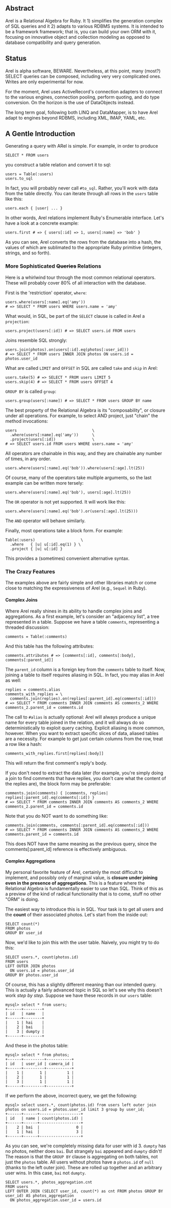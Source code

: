 ## Abstract ##

Arel is a Relational Algebra for Ruby. It 1) simplifies the generation complex of SQL queries and it 2) adapts to various RDBMS systems. It is intended to be a framework framework; that is, you can build your own ORM with it, focusing on innovative object and collection modeling as opposed to database compatibility and query generation.

## Status ##

Arel is alpha software, BEWARE. Nevertheless, at this point, many (most?) SELECT queries can be composed, including very very complicated ones. Writes are only experimental for now.

For the moment, Arel uses ActiveRecord's connection adapters to connect to the various engines, connection pooling, perform quoting, and do type conversion. On the horizon is the use of DataObjects instead.

The long term goal, following both LINQ and DataMapper, is to have Arel adapt to engines beyond RDBMS, including XML, IMAP, YAML, etc.

## A Gentle Introduction ##

Generating a query with ARel is simple. For example, in order to produce

    SELECT * FROM users

you construct a table relation and convert it to sql:

    users = Table(:users)
    users.to_sql

In fact, you will probably never call `#to_sql`. Rather, you'll work with data from the table directly. You can iterate through all rows in the `users` table like this:

    users.each { |user| ... }

In other words, Arel relations implement Ruby's Enumerable interface. Let's have a look at a concrete example:

    users.first # => { users[:id] => 1, users[:name] => 'bob' }

As you can see, Arel converts the rows from the database into a hash, the values of which are sublimated to the appropriate Ruby primitive (integers, strings, and so forth).

### More Sophisticated <strike>Queries</strike> Relations ###

Here is a whirlwind tour through the most common relational operators. These will probably cover 80% of all interaction with the database.

First is the 'restriction' operator, `where`:

    users.where(users[:name].eq('amy'))
    # => SELECT * FROM users WHERE users.name = 'amy'

What would, in SQL, be part of the `SELECT` clause is called in Arel a `projection`:

    users.project(users[:id]) # => SELECT users.id FROM users

Joins resemble SQL strongly:

    users.join(photos).on(users[:id].eq(photos[:user_id]))
    # => SELECT * FROM users INNER JOIN photos ON users.id = photos.user_id

What are called `LIMIT` and `OFFSET` in SQL are called `take` and `skip` in Arel:

    users.take(5) # => SELECT * FROM users LIMIT 5
    users.skip(4) # => SELECT * FROM users OFFSET 4

`GROUP BY` is called `group`:

    users.group(users[:name]) # => SELECT * FROM users GROUP BY name

The best property of the Relational Algebra is its "composability", or closure under all operations. For example, to select AND project, just "chain" the method invocations:

    users                                 \
      .where(users[:name].eq('amy'))      \
      .project(users[:id])                \
    # => SELECT users.id FROM users WHERE users.name = 'amy'

All operators are chainable in this way, and they are chainable any number of times, in any order.

    users.where(users[:name].eq('bob')).where(users[:age].lt(25))

Of course, many of the operators take multiple arguments, so the last example can be written more tersely:

    users.where(users[:name].eq('bob'), users[:age].lt(25))

The `OR` operator is not yet supported. It will work like this:

    users.where(users[:name].eq('bob').or(users[:age].lt(25)))

The `AND` operator will behave similarly.

Finally, most operations take a block form. For example:

    Table(:users)                    \
      .where   { |u| u[:id].eq(1) } \
      .project { |u| u[:id] }

This provides a (sometimes) convenient alternative syntax.

### The Crazy Features ###

The examples above are fairly simple and other libraries match or come close to matching the expressiveness of Arel (e.g., `Sequel` in Ruby).

#### Complex Joins ####

Where Arel really shines in its ability to handle complex joins and aggregations. As a first example, let's consider an "adjacency list", a tree represented in a table. Suppose we have a table `comments`, representing a threaded discussion:

    comments = Table(:comments)

And this table has the following attributes:

    comments.attributes # => [comments[:id], comments[:body], comments[:parent_id]]

The `parent_id` column is a foreign key from the `comments` table to itself. Now, joining a table to itself requires aliasing in SQL. In fact, you may alias in Arel as well:

    replies = comments.alias
    comments_with_replies = \
      comments.join(replies).on(replies[:parent_id].eq(comments[:id]))
    # => SELECT * FROM comments INNER JOIN comments AS comments_2 WHERE comments_2.parent_id = comments.id

The call to `#alias` is actually optional: Arel will always produce a unique name for every table joined in the relation, and it will always do so deterministically to exploit query caching. Explicit aliasing is more common, however. When you want to extract specific slices of data, aliased tables are a necessity. For example to get just certain columns from the row, treat a row like a hash:

    comments_with_replies.first[replies[:body]]

This will return the first comment's reply's body.

If you don't need to extract the data later (for example, you're simply doing a join to find comments that have replies, you don't care what the content of the replies are), the block form may be preferable:

    comments.join(comments) { |comments, replies| replies[:parent_id].eq(comments[:id]) }
    # => SELECT * FROM comments INNER JOIN comments AS comments_2 WHERE comments_2.parent_id = comments.id

Note that you do NOT want to do something like:

    comments.join(comments, comments[:parent_id].eq(comments[:id]))
    # => SELECT * FROM comments INNER JOIN comments AS comments_2 WHERE comments.parent_id = comments.id

This does NOT have the same meaning as the previous query, since the comments[:parent_id] reference is effectively ambiguous.

#### Complex Aggregations ####

My personal favorite feature of Arel, certainly the most difficult to implement, and possibly only of marginal value, is **closure under joining even in the presence of aggregations**. This is a feature where the Relational Algebra is fundamentally easier to use than SQL. Think of this as a preview of the kind of radical functionality that is to come, stuff no other "ORM" is doing.

The easiest way to introduce this is in SQL. Your task is to get all users and the **count** of their associated photos. Let's start from the inside out:

    SELECT count(*)
    FROM photos
    GROUP BY user_id

Now, we'd like to join this with the user table. Naively, you might try to do this:

    SELECT users.*, count(photos.id)
    FROM users
    LEFT OUTER JOIN photos
      ON users.id = photos.user_id
    GROUP BY photos.user_id

Of course, this has a slightly different meaning than our intended query. This is actually a fairly advanced topic in SQL so let's see why this doesn't work *step by step*. Suppose we have these records in our `users` table:

    mysql> select * from users;
    +------+--------+
    | id   | name   |
    +------+--------+
    |    1 | hai    |
    |    2 | bai    |
    |    3 | dumpty |
    +------+--------+

And these in the photos table:

    mysql> select * from photos;
    +------+---------+-----------+
    | id   | user_id | camera_id |
    +------+---------+-----------+
    |    1 |       1 |         1 |
    |    2 |       1 |         1 |
    |    3 |       1 |         1 |
    +------+---------+-----------+

If we perform the above, incorrect query, we get the following:

    mysql> select users.*, count(photos.id) from users left outer join photos on users.id = photos.user_id limit 3 group by user_id;
    +------+------+------------------+
    | id   | name | count(photos.id) |
    +------+------+------------------+
    |    2 | bai  |                0 |
    |    1 | hai  |                3 |
    +------+------+------------------+

As you can see, we're completely missing data for user with id 3. `dumpty` has no photos, neither does `bai`. But strangely `bai` appeared and `dumpty` didn't! The reason is that the `GROUP BY` clause is aggregating on both tables, not just the `photos` table. All users without photos have a `photos.id` of `null` (thanks to the left outer join). These are rolled up together and an arbitrary user wins. In this case, `bai` not `dumpty`.

    SELECT users.*, photos_aggregation.cnt
    FROM users
    LEFT OUTER JOIN (SELECT user_id, count(*) as cnt FROM photos GROUP BY user_id) AS photos_aggregation
      ON photos_aggregation.user_id = users.id
